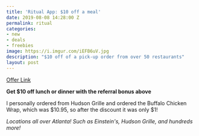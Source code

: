 ```yaml
---
title: 'Ritual App: $10 off a meal'
date: 2019-08-08 14:28:00 Z
permalink: ritual
categories:
- new
- deals
- freebies
image: https://i.imgur.com/iEFB6uV.jpg
description: "$10 off of a pick-up order from over 50 restaurants"
layout: post
---
```


[Offer Link](https://invite.ritual.co/JENNIFER14911)

**Get $10 off lunch or dinner with the referral bonus above**

I personally ordered from Hudson Grille and ordered the Buffalo Chicken Wrap, which was $10.95, so after the discount it was only $1!

*Locations all over Atlanta! Such as Einstein's, Hudson Grille, and hundreds more!*